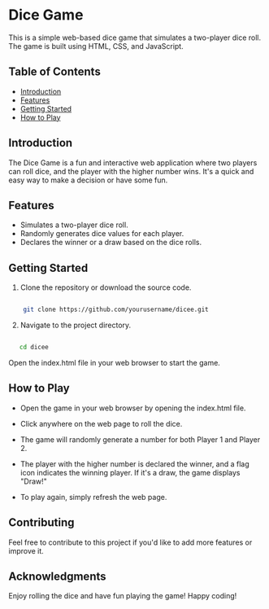 # Dice Game

This is a simple web-based dice game that simulates a two-player dice roll. The game is built using HTML, CSS, and JavaScript.

## Table of Contents

- [Introduction](#introduction)
- [Features](#features)
- [Getting Started](#getting-started)
- [How to Play](#how-to-play)


## Introduction

The Dice Game is a fun and interactive web application where two players can roll dice, and the player with the higher number wins. It's a quick and easy way to make a decision or have some fun.

## Features

- Simulates a two-player dice roll.
- Randomly generates dice values for each player.
- Declares the winner or a draw based on the dice rolls.

## Getting Started

1. Clone the repository or download the source code.

```bash

    git clone https://github.com/yourusername/dicee.git

```

2. Navigate to the project directory.

```bash

   cd dicee

``` 
  Open the index.html file in your web browser to start the game.

## How to Play

- Open the game in your web browser by opening the index.html file.

- Click anywhere on the web page to roll the dice.

- The game will randomly generate a number for both Player 1 and Player 2.

- The player with the higher number is declared the winner, and a flag icon indicates the winning player. If it's a draw, the game displays "Draw!"

- To play again, simply refresh the web page.

## Contributing

Feel free to contribute to this project if you'd like to add more features or improve it.

## Acknowledgments

Enjoy rolling the dice and have fun playing the game!
Happy coding!